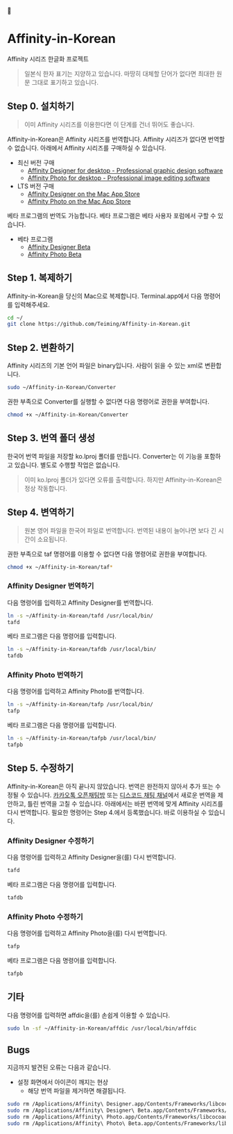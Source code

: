 
# Affinity-in-Korean
Affinity 시리즈 한글화 프로젝트
>일본식 한자 표기는 지양하고 있습니다.
>마땅히 대체할 단어가 없다면 최대한 원문 그대로 표기하고 있습니다.

## Step 0. 설치하기
> 이미 Affinity 시리즈를 이용한다면 이 단계를 건너 뛰어도 좋습니다.

Affinity-in-Korean은 Affinity 시리즈를 번역합니다. Affinity 시리즈가 없다면 번역할 수 없습니다. 아래에서 Affinity 시리즈를 구매하실 수 있습니다.
* 최신 버전 구매
  * [Affinity Designer for desktop - Professional graphic design software](https://affinity.serif.com/designer/desktop)
  * [Affinity Photo for desktop - Professional image editing software](https://affinity.serif.com/photo/desktop)
  <!-- * [Affinity Publisher for desktop](https://affinity.serif.com/publisher/desktop) -->
* LTS 버전 구매
  * [Affinity Designer on the Mac App Store](https://itunes.apple.com/app/affinity-designer/id824171161)
  * [Affinity Photo on the Mac App Store](https://itunes.apple.com/app/affinity-photo/id824183456)
  <!-- * [Affinity Publisher on the Mac App Store](https://itunes.apple.com/app/affinity-publisher/id) -->
베타 프로그램의 번역도 가능합니다. 베타 프로그램은 베타 사용자 포럼에서 구할 수 있습니다.
* 베타 프로그램
  * [Affinity Designer Beta](https://s3.amazonaws.com/affinity-beta/download/Affinity%20Designer%20Beta.dmg)
  * [Affinity Photo Beta](https://s3.amazonaws.com/affinity-beta/download/Affinity%20Photo%20Customer%20Beta.dmg)
## Step 1. 복제하기
Affinity-in-Korean을 당신의 Mac으로 복제합니다. Terminal.app에서 다음 명령어를 입력해주세요.
```sh
cd ~/
git clone https://github.com/Teiming/Affinity-in-Korean.git
```
## Step 2. 변환하기
Affinity 시리즈의 기본 언어 파일은 binary입니다. 사람이 읽을 수 있는 xml로 변환합니다.
```sh
sudo ~/Affinity-in-Korean/Converter
```
권한 부족으로 Converter를 실행할 수 없다면 다음 명령어로 권한을 부여합니다.
```sh
chmod +x ~/Affinity-in-Korean/Converter
```
## Step 3. 번역 폴더 생성
한국어 번역 파일을 저장할 ko.lproj 폴더를 만듭니다. Converter는 이 기능을 포함하고 있습니다. 별도로 수행할 작업은 없습니다.
> 이미 ko.lproj 폴더가 있다면 오류를 출력합니다. 하지만 Affinity-in-Korean은 정상 작동합니다.

## Step 4. 변역하기
> 원본 영어 파일을 한국어 파일로 번역합니다. 번역된 내용이 늘어나면 보다 긴 시간이 소요됩니다.

권한 부족으로 taf 명령어를 이용할 수 없다면 다음 명령어로 권한을 부여합니다.
```sh
chmod +x ~/Affinity-in-Korean/taf*
```
### Affinity Designer 번역하기
다음 명령어를 입력하고 Affinity Designer를 번역합니다.
```sh
ln -s ~/Affinity-in-Korean/tafd /usr/local/bin/
tafd
```
베타 프로그램은 다음 명령어를 입력합니다.
```sh
ln -s ~/Affinity-in-Korean/tafdb /usr/local/bin/
tafdb
```
### Affinity Photo 번역하기
다음 명령어를 입력하고 Affinity Photo를 번역합니다.
```sh
ln -s ~/Affinity-in-Korean/tafp /usr/local/bin/
tafp
```
베타 프로그램은 다음 명령어를 입력합니다.
```sh
ln -s ~/Affinity-in-Korean/tafpb /usr/local/bin/
tafpb
```
## Step 5. 수정하기
Affinity-in-Korean은 아직 끝나지 않았습니다. 번역은 완전하지 않아서 추가 또는 수정될 수 있습니다. [카카오톡 오픈채팅방](https://open.kakao.com/o/gmcERP6) 또는 [디스코드 채팅 채널](https://discord.gg/Y2DGXE3)에서 새로운 번역을 제안하고, 틀린 번역을 고칠 수 있습니다. 아래에서는 바뀐 번역에 맞게 Affinity 시리즈를 다시 번역합니다. 필요한 명령어는 Step 4.에서 등록했습니다. 바로 이용하실 수 있습니다.
### Affinity Designer 수정하기
다음 명령어를 입력하고 Affinity Designer을(를) 다시 번역합니다.
```sh
tafd
```
베타 프로그램은 다음 명령어를 입력합니다.
```sh
tafdb
```
### Affinity Photo 수정하기
다음 명령어를 입력하고 Affinity Photo을(를) 다시 번역합니다.
```sh
tafp
```
베타 프로그램은 다음 명령어를 입력합니다.
```sh
tafpb
```
## 기타
다음 명령어를 입력하면 affdic을(를) 손쉽게 이용할 수 있습니다.
```sh
sudo ln -sf ~/Affinity-in-Korean/affdic /usr/local/bin/affdic
```
## Bugs
지금까지 발견된 오류는 다음과 같습니다.
* 설정 화면에서 아이콘이 깨지는 현상
  * 해당 번역 파일을 제거하면 해결됩니다.
```sh
sudo rm /Applications/Affinity\ Designer.app/Contents/Frameworks/libcocoaui.framework/Versions/A/Resources/ko.lproj/Preferences.nib
sudo rm /Applications/Affinity\ Designer\ Beta.app/Contents/Frameworks/libcocoaui.framework/Versions/A/Resources/ko.lproj/Preferences.nib
sudo rm /Applications/Affinity\ Photo.app/Contents/Frameworks/libcocoaui.framework/Versions/A/Resources/ko.lproj/Preferences.nib
sudo rm /Applications/Affinity\ Photo\ Beta.app/Contents/Frameworks/libcocoaui.framework/Versions/A/Resources/ko.lproj/Preferences.nib
```

